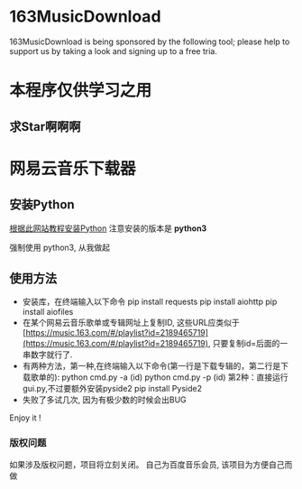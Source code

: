 # 163MusicDownload
163MusicDownload is being sponsored by the following tool; please help to support us by taking a look and signing up to a free tria.
# 本程序仅供学习之用

## 求Star啊啊啊

# 网易云音乐下载器
## 安装Python
[根据此网站教程安装Python](http://www.liaoxuefeng.com/wiki/001374738125095c955c1e6d8bb493182103fac9270762a000/001374738150500472fd5785c194ebea336061163a8a974000)
注意安装的版本是 **python3**

强制使用 python3, 从我做起

## 使用方法 
+ 安装库，在终端输入以下命令
    pip install requests
    pip install aiohttp
    pip install aiofiles
+ 在某个网易云音乐歌单或专辑网址上复制ID, 这些URL应类似于[https://music.163.com/#/playlist?id=2189465719](https://music.163.com/#/playlist?id=2189465719), 只要复制id=后面的一串数字就行了.
+ 有两种方法，第一种,在终端输入以下命令(第一行是下载专辑的，第二行是下载歌单的):
    python cmd.py -a (id)
    python cmd.py -p (id)
第2种：直接运行gui.py,不过要额外安装pyside2
    pip install Pyside2
+ 失败了多试几次, 因为有极少数的时候会出BUG

Enjoy it !

### 版权问题
如果涉及版权问题，项目将立刻关闭。
自己为百度音乐会员, 该项目为方便自己而做
